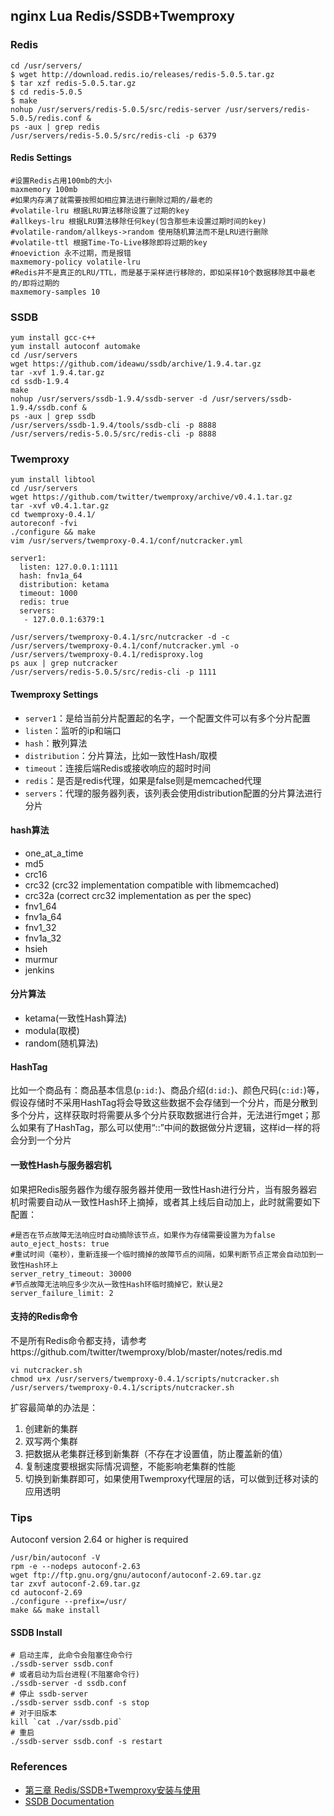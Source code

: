 ## nginx Lua Redis/SSDB+Twemproxy

### Redis
```
cd /usr/servers/
$ wget http://download.redis.io/releases/redis-5.0.5.tar.gz
$ tar xzf redis-5.0.5.tar.gz
$ cd redis-5.0.5
$ make
nohup /usr/servers/redis-5.0.5/src/redis-server /usr/servers/redis-5.0.5/redis.conf &
ps -aux | grep redis
/usr/servers/redis-5.0.5/src/redis-cli -p 6379
```

#### Redis Settings
```
#设置Redis占用100mb的大小
maxmemory 100mb
#如果内存满了就需要按照如相应算法进行删除过期的/最老的
#volatile-lru 根据LRU算法移除设置了过期的key
#allkeys-lru 根据LRU算法移除任何key(包含那些未设置过期时间的key)
#volatile-random/allkeys->random 使用随机算法而不是LRU进行删除
#volatile-ttl 根据Time-To-Live移除即将过期的key
#noeviction 永不过期，而是报错
maxmemory-policy volatile-lru
#Redis并不是真正的LRU/TTL，而是基于采样进行移除的，即如采样10个数据移除其中最老的/即将过期的
maxmemory-samples 10
```

### SSDB
```
yum install gcc-c++
yum install autoconf automake
cd /usr/servers
wget https://github.com/ideawu/ssdb/archive/1.9.4.tar.gz
tar -xvf 1.9.4.tar.gz
cd ssdb-1.9.4
make
nohup /usr/servers/ssdb-1.9.4/ssdb-server -d /usr/servers/ssdb-1.9.4/ssdb.conf &
ps -aux | grep ssdb
/usr/servers/ssdb-1.9.4/tools/ssdb-cli -p 8888
/usr/servers/redis-5.0.5/src/redis-cli -p 8888
```

### Twemproxy
```
yum install libtool
cd /usr/servers
wget https://github.com/twitter/twemproxy/archive/v0.4.1.tar.gz
tar -xvf v0.4.1.tar.gz
cd twemproxy-0.4.1/
autoreconf -fvi
./configure && make
vim /usr/servers/twemproxy-0.4.1/conf/nutcracker.yml
```
```
server1:
  listen: 127.0.0.1:1111
  hash: fnv1a_64
  distribution: ketama
  timeout: 1000
  redis: true
  servers:
   - 127.0.0.1:6379:1
```
```
/usr/servers/twemproxy-0.4.1/src/nutcracker -d -c /usr/servers/twemproxy-0.4.1/conf/nutcracker.yml -o /usr/servers/twemproxy-0.4.1/redisproxy.log
ps aux | grep nutcracker
/usr/servers/redis-5.0.5/src/redis-cli -p 1111
```

#### Twemproxy Settings
- `server1`：是给当前分片配置起的名字，一个配置文件可以有多个分片配置
- `listen`：监听的ip和端口
- `hash`：散列算法
- `distribution`：分片算法，比如一致性Hash/取模
- `timeout`：连接后端Redis或接收响应的超时时间
- `redis`：是否是redis代理，如果是false则是memcached代理
- `servers`：代理的服务器列表，该列表会使用distribution配置的分片算法进行分片

#### hash算法
- one_at_a_time
- md5
- crc16
- crc32 (crc32 implementation compatible with libmemcached)
- crc32a (correct crc32 implementation as per the spec)
- fnv1_64
- fnv1a_64
- fnv1_32
- fnv1a_32
- hsieh
- murmur
- jenkins

#### 分片算法
- ketama(一致性Hash算法)
- modula(取模)
- random(随机算法)

#### HashTag
比如一个商品有：商品基本信息(`p:id:`)、商品介绍(`d:id:`)、颜色尺码(`c:id:`)等，假设存储时不采用HashTag将会导致这些数据不会存储到一个分片，而是分散到多个分片，这样获取时将需要从多个分片获取数据进行合并，无法进行mget；那么如果有了HashTag，那么可以使用“::”中间的数据做分片逻辑，这样id一样的将会分到一个分片

#### 一致性Hash与服务器宕机
如果把Redis服务器作为缓存服务器并使用一致性Hash进行分片，当有服务器宕机时需要自动从一致性Hash环上摘掉，或者其上线后自动加上，此时就需要如下配置：
```
#是否在节点故障无法响应时自动摘除该节点，如果作为存储需要设置为为false
auto_eject_hosts: true
#重试时间（毫秒），重新连接一个临时摘掉的故障节点的间隔，如果判断节点正常会自动加到一致性Hash环上
server_retry_timeout: 30000
#节点故障无法响应多少次从一致性Hash环临时摘掉它，默认是2
server_failure_limit: 2
```

#### 支持的Redis命令
不是所有Redis命令都支持，请参考https://github.com/twitter/twemproxy/blob/master/notes/redis.md

```
vi nutcracker.sh
chmod u+x /usr/servers/twemproxy-0.4.1/scripts/nutcracker.sh
/usr/servers/twemproxy-0.4.1/scripts/nutcracker.sh
```

扩容最简单的办法是：
1. 创建新的集群
2. 双写两个集群
3. 把数据从老集群迁移到新集群（不存在才设置值，防止覆盖新的值）
4. 复制速度要根据实际情况调整，不能影响老集群的性能
5. 切换到新集群即可，如果使用Twemproxy代理层的话，可以做到迁移对读的应用透明

### Tips
Autoconf version 2.64 or higher is required
```
/usr/bin/autoconf -V
rpm -e --nodeps autoconf-2.63
wget ftp://ftp.gnu.org/gnu/autoconf/autoconf-2.69.tar.gz
tar zxvf autoconf-2.69.tar.gz
cd autoconf-2.69
./configure --prefix=/usr/
make && make install
```

#### SSDB Install
```
# 启动主库, 此命令会阻塞住命令行
./ssdb-server ssdb.conf
# 或者启动为后台进程(不阻塞命令行)
./ssdb-server -d ssdb.conf
# 停止 ssdb-server
./ssdb-server ssdb.conf -s stop
# 对于旧版本
kill `cat ./var/ssdb.pid`
# 重启
./ssdb-server ssdb.conf -s restart
```

### References
- [第三章 Redis/SSDB+Twemproxy安装与使用](https://www.iteye.com/blog/jinnianshilongnian-2186787)
- [SSDB Documentation](http://ssdb.io/zh_cn/)